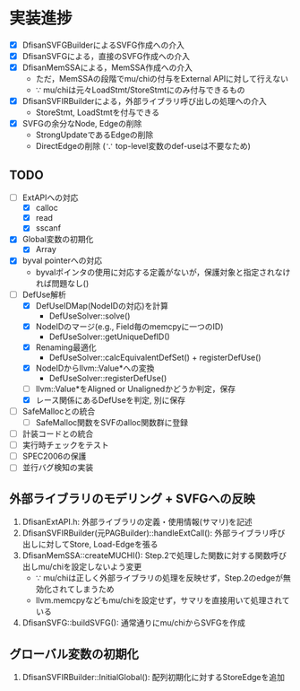 # 実装進捗

- [x] DfisanSVFGBuilderによるSVFG作成への介入
- [x] DfisanSVFGによる，直接のSVFG作成への介入
- [x] DfisanMemSSAによる，MemSSA作成への介入
  - ただ，MemSSAの段階でmu/chiの付与をExternal APIに対して行えない
  - &because; mu/chiは元々LoadStmt/StoreStmtにのみ付与できるもの
- [x] DfisanSVFIRBuilderによる，外部ライブラリ呼び出しの処理への介入
  - StoreStmt, LoadStmtを付与できる
- [x] SVFGの余分なNode, Edgeの削除
  - StrongUpdateであるEdgeの削除
  - DirectEdgeの削除 (&because; top-level変数のdef-useは不要なため)

## TODO

- [ ] ExtAPIへの対応
  - [x] calloc
  - [x] read
  - [x] sscanf
- [x] Global変数の初期化
  - [x] Array
- [x] byval pointerへの対応
  - byvalポインタの使用に対応する定義がないが，保護対象と指定されなければ問題なし()
- [ ] DefUse解析
  - [x] DefUseIDMap(NodeIDの対応)を計算
    - DefUseSolver::solve()
  - [x] NodeIDのマージ(e.g., Field毎のmemcpyに一つのID)
    - DefUseSolver::getUniqueDefID()
  - [x] Renaming最適化
    - DefUseSolver::calcEquivalentDefSet() + registerDefUse()
  - [x] NodeIDからllvm::Value*への変換
    - DefUseSolver::registerDefUse()
  - [ ] llvm::Value*をAligned or Unalignedかどうか判定，保存
  - [x] レース関係にあるDefUseを判定, 別に保存
- [ ] SafeMallocとの統合
  - [ ] SafeMalloc関数をSVFのalloc関数群に登録
- [ ] 計装コードとの統合
- [ ] 実行時チェックをテスト
- [ ] SPEC2006の保護
- [ ] 並行バグ検知の実装

## 外部ライブラリのモデリング + SVFGへの反映

1. DfisanExtAPI.h: 外部ライブラリの定義・使用情報(サマリ)を記述
2. DfisanSVFIRBuilder(元PAGBuilder)::handleExtCall(): 外部ライブラリ呼び出しに対してStore, Load-Edgeを張る
3. DfisanMemSSA::createMUCHI(): Step.2で処理した関数に対する関数呼び出しmu/chiを設定しないよう変更
    - &because; mu/chiは正しく外部ライブラリの処理を反映せず，Step.2のedgeが無効化されてしまうため
    - llvm.memcpyなどもmu/chiを設定せず，サマリを直接用いて処理されている
4. DfisanSVFG::buildSVFG(): 通常通りにmu/chiからSVFGを作成

## グローバル変数の初期化

1. DfisanSVFIRBuilder::InitialGlobal(): 配列初期化に対するStoreEdgeを追加
